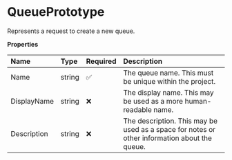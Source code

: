 # QueuePrototype

Represents a request to create a new queue.

**Properties**

| Name        | Type   | Required | Description                                                                                  |
| :---------- | :----- | :------- | :------------------------------------------------------------------------------------------- |
| Name        | string | ✅       | The queue name. This must be unique within the project.                                      |
| DisplayName | string | ❌       | The display name. This may be used as a more human-readable name.                            |
| Description | string | ❌       | The description. This may be used as a space for notes or other information about the queue. |
